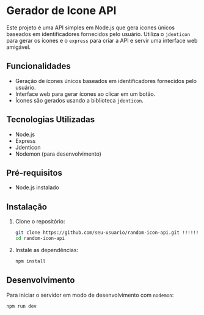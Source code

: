 # Gerador de Icone API

Este projeto é uma API simples em Node.js que gera ícones únicos baseados em identificadores fornecidos pelo usuário. Utiliza o `jdenticon` para gerar os ícones e o `express` para criar a API e servir uma interface web amigável.

## Funcionalidades

- Geração de ícones únicos baseados em identificadores fornecidos pelo usuário.
- Interface web para gerar ícones ao clicar em um botão.
- Ícones são gerados usando a biblioteca `jdenticon`.

## Tecnologias Utilizadas

- Node.js
- Express
- Jdenticon
- Nodemon (para desenvolvimento)

## Pré-requisitos

- Node.js instalado

## Instalação

1. Clone o repositório:
    ```bash
    git clone https://github.com/seu-usuario/random-icon-api.git !!!!!!!
    cd random-icon-api
    ```

2. Instale as dependências:
    ```bash
    npm install
    ```

## Desenvolvimento

Para iniciar o servidor em modo de desenvolvimento com `nodemon`:

```bash
npm run dev
